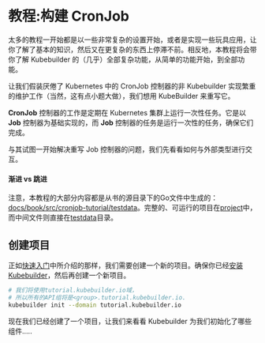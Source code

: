 # 教程:构建 CronJob

太多的教程一开始都是以一些非常复杂的设置开始，或者是实现一些玩具应用，让你了解了基本的知识，然后又在更复杂的东西上停滞不前。相反地，本教程将会带你了解 Kubebuilder 的（几乎）全部复杂功能，从简单的功能开始，到全部功能。

让我们假装厌倦了 Kubernetes 中的 CronJob 控制器的非 Kubebuilder 实现繁重的维护工作（当然，这有点小题大做），我们想用 KubeBuilder 来重写它。

**CronJob** 控制器的工作是定期在 Kubernetes 集群上运行一次性任务。它是以 **Job** 控制器为基础实现的，而 **Job** 控制器的任务是运行一次性的任务，确保它们完成。

与其试图一开始解决重写 Job 控制器的问题，我们先看看如何与外部类型进行交互。

#### 渐进 vs 跳进

注意，本教程的大部分内容都是从书的源目录下的Go文件中生成的：[docs/book/src/cronjob-tutorial/testdata][tutorial-source]。完整的、可运行的项目在[project][tutorial-project-source]中，而中间文件则直接在[testdata][tutorial-source]目录。

[tutorial-source]: https://github.com/kubernetes-sigs/kubebuilder/tree/master/docs/book/src/cronjob-tutorial/testdata
[tutorial-project-source]: https://github.com/kubernetes-sigs/kubebuilder/tree/master/docs/book/src/cronjob-tutorial/testdata/project


## 创建项目

正如[快速入门](../quick-start.md)中所介绍的那样，我们需要创建一个新的项目。确保你已经[安装 Kubebuilder](../quick-start.md#安装)，然后再创建一个新项目。

```bash
# 我们将使用tutorial.kubebuilder.io域，
# 所以所有的API组将是<group>.tutorial.kubebuilder.io.
kubebuilder init --domain tutorial.kubebuilder.io
```

现在我们已经创建了一个项目，让我们来看看 Kubebuilder 为我们初始化了哪些组件.....
